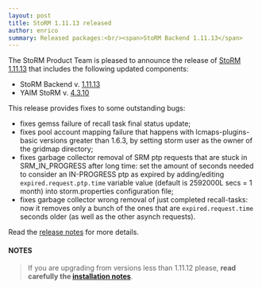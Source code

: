 ```yaml
---
layout: post
title: StoRM 1.11.13 released
author: enrico
summary: Released packages:<br/><span>StoRM Backend 1.11.13</span>
---
```


The StoRM Product Team is pleased to announce the release of
[StoRM 1.11.13][release-notes] that includes the following updated components:

* StoRM Backend v. [1.11.13][backend-rn]
* YAIM StoRM v. [4.3.10][yaim-rn]

This release provides fixes to some outstanding bugs:

* fixes gemss failure of recall task final status update;
* fixes pool account mapping failure that happens with lcmaps-plugins-basic versions greater than 1.6.3, by setting storm user as the owner of the gridmap directory;
* fixes garbage collector removal of SRM ptp requests that are stuck in SRM_IN_PROGRESS after long time: set the amount of seconds needed to consider an IN-PROGRESS ptp as expired by adding/editing `expired.request.ptp.time` variable value (default is 2592000L secs = 1 month) into storm.properties configuration file; 
* fixes garbage collector wrong removal of just completed recall-tasks: now it removes only a bunch of the ones that are `expired.request.time` seconds older (as well as the other asynch requests).

Read the [release notes][release-notes] for more details.

#### NOTES

> If you are upgrading from versions less than 1.11.12 please, **read carefully the [installation notes][upgrading]**.

[backend-rn]: {{site.baseurl}}/release-notes/storm-backend-server/1.11.13/
[yaim-rn]: {{site.baseurl}}/release-notes/yaim-storm/4.3.10/

[upgrading]: {{site.baseurl}}/documentation/sysadmin-guide/1.11.12/#upgrading
[release-notes]: {{site.baseurl}}/release-notes/StoRM-v1.11.13.html
[download-page]: {{site.baseurl}}/download.html
[storm-sysadmin-guide]: {{site.baseurl}}/documentation/sysadmin-guide/1.11.13